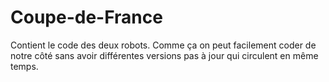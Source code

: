 # Coupe-de-France
Contient le code des deux robots.
Comme ça on peut facilement coder de notre côté sans avoir différentes versions pas à jour qui circulent en même temps.
